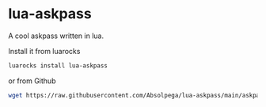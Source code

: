 # lua-askpass
A cool askpass written in lua.

Install it from luarocks
```sh
luarocks install lua-askpass
```
or from Github
```sh
wget https://raw.githubusercontent.com/Absolpega/lua-askpass/main/askpass.lua
```
